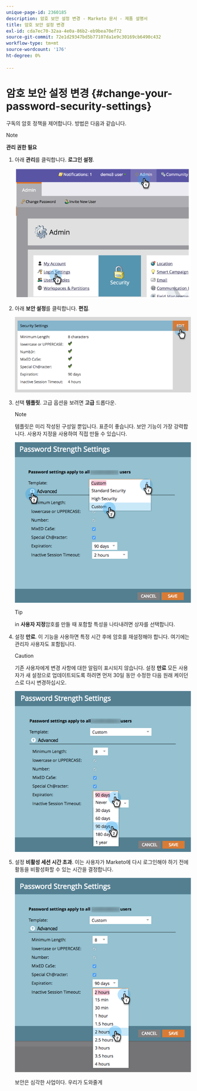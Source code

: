 ```yaml
---
unique-page-id: 2360185
description: 암호 보안 설정 변경 - Marketo 문서 - 제품 설명서
title: 암호 보안 설정 변경
exl-id: cda7ec70-32aa-4e0a-86b2-eb9bea70ef72
source-git-commit: 72e1d29347bd5b77107da1e9c30169cb6490c432
workflow-type: tm+mt
source-wordcount: '176'
ht-degree: 0%

---
```


# 암호 보안 설정 변경 {#change-your-password-security-settings}

구독의 암호 정책을 제어합니다. 방법은 다음과 같습니다.

>[!NOTE]
>
>**관리 권한 필요**

1. 아래 **관리**&#x200B;를 클릭합니다. **로그인 설정**.

   ![](assets/image2014-9-16-12-3a41-3a40.png)

1. 아래 **보안 설정**&#x200B;를 클릭합니다. **편집**.

   ![](assets/passwordsettings-hand.png)

1. 선택 **템플릿**. 고급 옵션을 보려면 **고급** 드롭다운.

   >[!NOTE]
   >
   >템플릿은 미리 작성된 구성일 뿐입니다. 표준이 좋습니다. 보안 기능이 가장 강력합니다. 사용자 지정을 사용하여 직접 만들 수 있습니다.

   ![](assets/passwordstrength.png)

   >[!TIP]
   >
   >in **사용자 지정**&#x200B;암호를 만들 때 포함할 특성을 나타내려면 상자를 선택합니다.

1. 설정 **만료**. 이 기능을 사용하면 특정 시간 후에 암호를 재설정해야 합니다. 여기에는 관리자 사용자도 포함됩니다.

   >[!CAUTION]
   >
   >기존 사용자에게 변경 사항에 대한 알림이 표시되지 않습니다. 설정 **만료** 모든 사용자가 새 설정으로 업데이트되도록 하려면 먼저 30일 동안 수정한 다음 원래 케이던스로 다시 변경하십시오.

   ![](assets/expiration.png)

1. 설정 **비활성 세션 시간 초과**. 이는 사용자가 Marketo에 다시 로그인해야 하기 전에 활동을 비활성화할 수 있는 시간을 결정합니다.

   ![](assets/inactivesession.png)

   보안은 심각한 사업이다. 우리가 도와줄게
